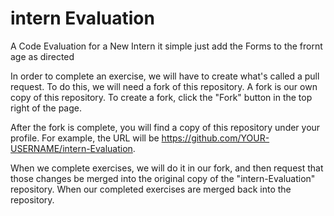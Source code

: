 # intern Evaluation
A Code Evaluation for a New Intern
it simple just add the Forms to the frornt age as directed

In order to complete an exercise, we will have to create what's called a pull request. To do this, we will need a fork of this repository. A fork is our own copy of this repository. To create a fork, click the "Fork" button in the top right of the page.

After the fork is complete, you will find a copy of this repository under your profile. For example, the URL will be https://github.com/YOUR-USERNAME/intern-Evaluation.

When we complete exercises, we will do it in our fork, and then request that those changes be merged into the original copy of the "intern-Evaluation" repository. When our completed exercises are merged back into the  repository. 


